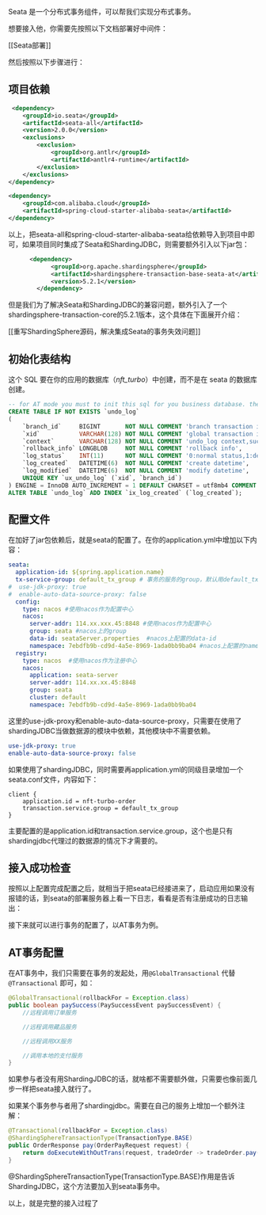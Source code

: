 Seata 是一个分布式事务组件，可以帮我们实现分布式事务。



想要接入他，你需要先按照以下文档部署好中间件：

[[Seata部署]]

然后按照以下步骤进行：

## 项目依赖
```xml
 <dependency>
    <groupId>io.seata</groupId>
    <artifactId>seata-all</artifactId>
    <version>2.0.0</version>
    <exclusions>
        <exclusion>
            <groupId>org.antlr</groupId>
            <artifactId>antlr4-runtime</artifactId>
        </exclusion>
    </exclusions>
</dependency>

<dependency>
    <groupId>com.alibaba.cloud</groupId>
    <artifactId>spring-cloud-starter-alibaba-seata</artifactId>
</dependency>
```



以上，把seata-all和spring-cloud-starter-alibaba-seata给依赖导入到项目中即可，如果项目同时集成了Seata和ShardingJDBC，则需要额外引入以下jar包：



```xml
      <dependency>
            <groupId>org.apache.shardingsphere</groupId>
            <artifactId>shardingsphere-transaction-base-seata-at</artifactId>
            <version>5.2.1</version>
        </dependency>
```



但是我们为了解决Seata和ShardingJDBC的兼容问题，额外引入了一个shardingsphere-transaction-core的5.2.1版本，这个具体在下面展开介绍：



[[重写ShardingSphere源码，解决集成Seata的事务失效问题]]


## 初始化表结构
这个 SQL 要在你的应用的数据库（_nft_turbo_）中创建，而不是在 seata 的数据库创建。

```sql
-- for AT mode you must to init this sql for you business database. the seata server not need it.
CREATE TABLE IF NOT EXISTS `undo_log`
(
    `branch_id`     BIGINT       NOT NULL COMMENT 'branch transaction id',
    `xid`           VARCHAR(128) NOT NULL COMMENT 'global transaction id',
    `context`       VARCHAR(128) NOT NULL COMMENT 'undo_log context,such as serialization',
    `rollback_info` LONGBLOB     NOT NULL COMMENT 'rollback info',
    `log_status`    INT(11)      NOT NULL COMMENT '0:normal status,1:defense status',
    `log_created`   DATETIME(6)  NOT NULL COMMENT 'create datetime',
    `log_modified`  DATETIME(6)  NOT NULL COMMENT 'modify datetime',
    UNIQUE KEY `ux_undo_log` (`xid`, `branch_id`)
) ENGINE = InnoDB AUTO_INCREMENT = 1 DEFAULT CHARSET = utf8mb4 COMMENT ='AT transaction mode undo table';
ALTER TABLE `undo_log` ADD INDEX `ix_log_created` (`log_created`);

```



## 配置文件
在加好了jar包依赖后，就是seata的配置了。在你的application.yml中增加以下内容：



```yaml
seata:
  application-id: ${spring.application.name}
  tx-service-group: default_tx_group # 事务的服务的group，默认用default_tx_group即可
#  use-jdk-proxy: true
#  enable-auto-data-source-proxy: false
  config:
    type: nacos #使用nacos作为配置中心
    nacos:
      server-addr: 114.xx.xxx.45:8848 #使用nacos作为配置中心
      group: seata #nacos上的group
      data-id: seataServer.properties  #nacos上配置的data-id
      namespace: 7ebdfb9b-cd9d-4a5e-8969-1ada0bb9ba04 #nacos上配置的namespace
  registry:  
    type: nacos  #使用nacos作为注册中心
    nacos:
      application: seata-server
      server-addr: 114.xx.xx.45:8848
      group: seata
      cluster: default
      namespace: 7ebdfb9b-cd9d-4a5e-8969-1ada0bb9ba04
```



这里的use-jdk-proxy和enable-auto-data-source-proxy，只需要在使用了shardingJDBC当做数据源的模块中依赖，其他模块中不需要依赖。



```yaml
use-jdk-proxy: true
enable-auto-data-source-proxy: false
```



如果使用了shardingJDBC，同时需要再application.yml的同级目录增加一个seata.conf文件，内容如下：

```nginx
client {
    application.id = nft-turbo-order
    transaction.service.group = default_tx_group
}
```



主要配置的是application.id和transaction.service.group，这个也是只有shardingjdbc代理过的数据源的情况下才需要的。



## 接入成功检查
按照以上配置完成配置之后，就相当于把seata已经接进来了，启动应用如果没有报错的话，到seata的部署服务器上看一下日志，看看是否有注册成功的日志输出：



接下来就可以进行事务的配置了，以AT事务为例。



## AT事务配置


在AT事务中，我们只需要在事务的发起处，用`@GlobalTransactional` 代替`@Transactional` 即可，如：

```java
@GlobalTransactional(rollbackFor = Exception.class)
public boolean paySuccess(PaySuccessEvent paySuccessEvent) {
	//远程调用订单服务

	//远程调用藏品服务

	//远程调用XX服务

	//调用本地的支付服务
}
```



如果参与者没有用ShardingJDBC的话，就啥都不需要额外做，只需要也像前面几步一样把seata接入就行了。

如果某个事务参与者用了shardingjdbc。需要在自己的服务上增加一个额外注解：



```java
@Transactional(rollbackFor = Exception.class)
@ShardingSphereTransactionType(TransactionType.BASE)
public OrderResponse pay(OrderPayRequest request) {
    return doExecuteWithOutTrans(request, tradeOrder -> tradeOrder.pay(request));
}

```



@ShardingSphereTransactionType(TransactionType.BASE)作用是告诉ShardingJDBC，这个方法要加入到seata事务中。

以上，就是完整的接入过程了

